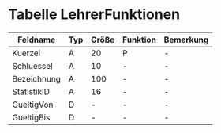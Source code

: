 # Tabelle LehrerFunktionen


| Feldname    | Typ | Größe | Funktion | Bemerkung |
|-------------|-----|-------|----------|-----------|
| Kuerzel     | A   | 20    | P        | -         |
| Schluessel  | A   | 10    | -        | -         |
| Bezeichnung | A   | 100   | -        | -         |
| StatistikID | A   | 16    | -        | -         |
| GueltigVon  | D   | -     | -        | -         |
| GueltigBis  | D   | -     | -        | -         |

